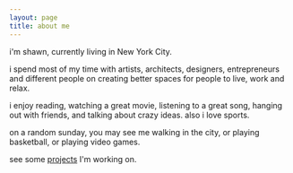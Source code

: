 ```yaml
---
layout: page
title: about me
---
```

i'm shawn, currently living in New York City.

i spend most of my time with artists, architects, designers, entrepreneurs and different people on creating better spaces for people to live, work and relax.

i enjoy reading, watching a great movie, listening to a great song, hanging out with friends, and talking about crazy ideas. also i love sports. 

on a random sunday, you may see me walking in the city, or playing basketball, or playing video games.

see some [projects](https://shawnyzhou.com/projects) I'm working on.